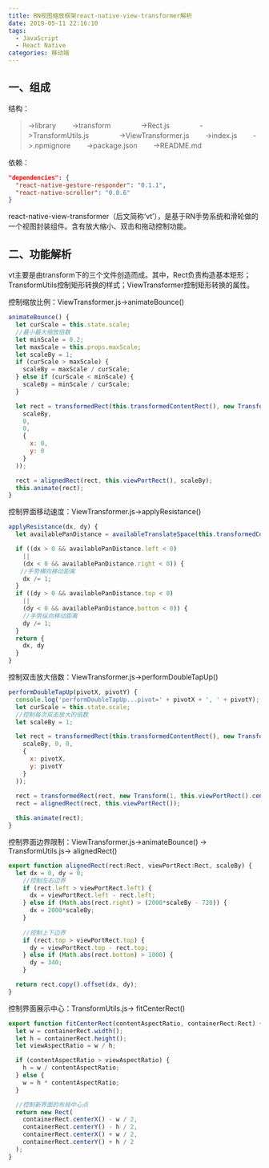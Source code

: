 ```yaml
---
title: RN视图缩放框架react-native-view-transformer解析
date: 2019-05-11 22:16:10
tags: 
  - JavaScript 
  - React Native
categories: 移动端
---
```


## 一、组成
结构：
> ->library
　　->transform
　　　　->Rect.js
　　　　->TransformUtils.js
　　　　->ViewTransformer.js
　　->index.js
　　->.npmignore
　　->package.json
　　->README.md

依赖：
``` json
"dependencies": {
  "react-native-gesture-responder": "0.1.1",
  "react-native-scroller": "0.0.6"
}
```

react-native-view-transformer（后文简称‘vt’），是基于RN手势系统和滑轮做的一个视图封装组件。含有放大缩小、双击和拖动控制功能。

## 二、功能解析
vt主要是由transform下的三个文件创造而成。其中，Rect负责构造基本矩形；TransformUtils控制矩形转换的样式；ViewTransformer控制矩形转换的属性。

控制缩放比例：ViewTransformer.js->animateBounce()

``` js
animateBounce() {
  let curScale = this.state.scale;
  //最小最大缩放倍数  
  let minScale = 0.2;
  let maxScale = this.props.maxScale;
  let scaleBy = 1;
  if (curScale > maxScale) {
    scaleBy = maxScale / curScale;
  } else if (curScale < minScale) {
    scaleBy = minScale / curScale;
  }

  let rect = transformedRect(this.transformedContentRect(), new Transform(
    scaleBy,
    0,
    0,
    {
      x: 0,
      y: 0
    }
  ));

  rect = alignedRect(rect, this.viewPortRect(), scaleBy);
  this.animate(rect);
}
```

控制界面移动速度：ViewTransformer.js->applyResistance() 

``` js
applyResistance(dx, dy) {
  let availablePanDistance = availableTranslateSpace(this.transformedContentRect(), this.viewPortRect());

  if ((dx > 0 && availablePanDistance.left < 0)
    ||
    (dx < 0 && availablePanDistance.right < 0)) {
　　//手势横向移动距离
    dx /= 1;
  }
  if ((dy > 0 && availablePanDistance.top < 0)
    ||
    (dy < 0 && availablePanDistance.bottom < 0)) {
    //手势纵向移动距离   
    dy /= 1;
  }
  return {
    dx, dy
  }
}
```

控制双击放大倍数：ViewTransformer.js->performDoubleTapUp()
``` js
performDoubleTapUp(pivotX, pivotY) {
  console.log('performDoubleTapUp...pivot=' + pivotX + ', ' + pivotY);
  let curScale = this.state.scale;
  //控制每次双击放大的倍数
  let scaleBy = 1;

  let rect = transformedRect(this.transformedContentRect(), new Transform(
    scaleBy, 0, 0,
    {
      x: pivotX,
      y: pivotY
    }
  ));
  
  rect = transformedRect(rect, new Transform(1, this.viewPortRect().centerX() - pivotX, this.viewPortRect().centerY() - pivotY));
  rect = alignedRect(rect, this.viewPortRect());

  this.animate(rect);
}
```

控制界面边界限制：ViewTransformer.js->animateBounce() -> TransformUtils.js-> alignedRect()

``` js
export function alignedRect(rect:Rect, viewPortRect:Rect, scaleBy) {
  let dx = 0, dy = 0;
    //控制左右边界
    if (rect.left > viewPortRect.left) {
      dx = viewPortRect.left - rect.left;
    } else if (Math.abs(rect.right) > (2000*scaleBy - 720)) {
      dx = 2000*scaleBy;
    }
    
    //控制上下边界
    if (rect.top > viewPortRect.top) {
      dy = viewPortRect.top - rect.top;
    } else if (Math.abs(rect.bottom) > 1000) {
      dy = 340;
    }

  return rect.copy().offset(dx, dy);
}
```

控制界面展示中心：TransformUtils.js-> fitCenterRect()
``` js
export function fitCenterRect(contentAspectRatio, containerRect:Rect) {
  let w = containerRect.width();
  let h = containerRect.height();
  let viewAspectRatio = w / h;

  if (contentAspectRatio > viewAspectRatio) {
    h = w / contentAspectRatio;
  } else {
    w = h * contentAspectRatio;
  }

  //控制新界面的布局中心点  
  return new Rect(
    containerRect.centerX() - w / 2,
    containerRect.centerY() - h / 2,
    containerRect.centerX() + w / 2,
    containerRect.centerY() + h / 2
  );
}
```

